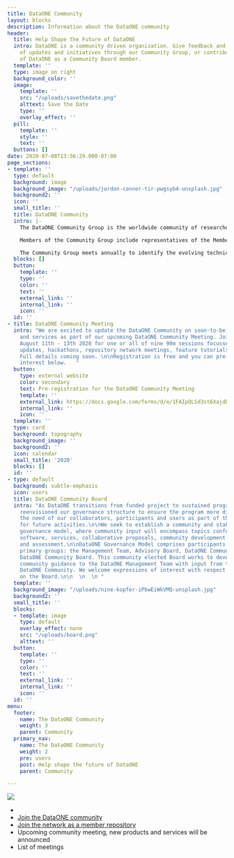 ```yaml
---
title: DataONE Community
layout: blocks
description: Information about the DataONE community
header:
  title: Help Shape the Future of DataONE
  intro: DataONE is a community driven organization. Give feedback and stay appraised
    of updates and initiatives through our Community Group, or contribute to the future
    of DataONE as a Community Board member.
  template: ''
  type: image on right
  background_color: ''
  image:
    template: ''
    src: "/uploads/savethedate.png"
    alttext: Save the Date
    type: ''
    overlay_effect: ''
  pill:
    template: ''
    style: ''
    text: ''
  buttons: []
date: 2020-07-08T13:56:29.000-07:00
page_sections:
- template: ''
  type: default
  background: image
  background_image: "/uploads/jordon-conner-tir-pwgsyb4-unsplash.jpg"
  background2: ''
  icon: ''
  small_title: ''
  title: DataONE Community
  intro: |-
    The DataONE Community Group is the worldwide community of researchers, information managers, librarians, data authors, users, and diverse stakeholders that makeup the DataONE partnership communities. The primary function of the Community Group is to represent the needs and interests of these communities in the activities of DataONE and provide guidance that informs the development and activities of DataONE, facilitating the organization in achieving its vision and mission.

    Members of the Community Group include representatives of the Member Repositories and all other relevant groups (e.g. research networks, professional societies, libraries, academic institutions, data centers, data repositories, environmental observatory networks, educators, scientists, policy makers, administrators, citizen scientists, international organizations, NGOs, private companies, etc.)

    The Community Group meets annually to identify the evolving technical challenges and opportunities that can be applied to advance education, research, and policy through the use of DataONE data products, tools, and services.
  blocks: []
  button:
    template: ''
    type: ''
    color: ''
    text: ''
    external_link: ''
    internal_link: ''
    icon: ''
  id: ''
- title: DataONE Community Meeting
  intro: "We are excited to update the DataONE Community on soon-to-be-released products
    and services as part of our upcoming DataONE Community Meeting. Join us online
    August 11th - 13th 2020 for one or all of nine 90m sessions focussed on program
    updates, hackathons, repository network meetings, feature tutorials and more.
    Full details coming soon. \n\nRegistration is free and you can pre-register your
    interest below.   "
  button:
    type: external website
    color: secondary
    text: Pre-registration for the DataONE Community Meeting
    template: ''
    external_link: https://docs.google.com/forms/d/e/1FAIpQLSd3st6XajdDODtp4jGwxGvwaiEnE_6C8qvJx-gqkHAmPAiQTw/viewform?usp=sf_link
    internal_link: ''
    icon: ''
  template: ''
  type: card
  background: topography
  background_image: ''
  background2: ''
  icon: calendar
  small_title: '2020'
  blocks: []
  id: ''
- type: default
  background: subtle-emphasis
  icon: users
  title: DataONE Community Board
  intro: "As DataONE transitions from funded project to sustained program, we have
    reenvisioned our governance structure to ensure the program more directly integrates
    the need of our collaborators, participants and users as part of the decision-making
    for future activities.\n\nWe seek to establish a community and stakeholder driven
    governance model, where community input will encompass topics conferencing infrastructure,
    software, services, collaborative proposals, community development and maintenance
    and assessment.\n\nDataONE Governance Model comprises participants across four
    primary groups: the Management Team, Advisory Board, DataONE Community and the
    DataONE Community Board. This community elected Board works to develop and ratifies
    community guidance to the DataONE Management Team with input from the broader
    DataONE Community. We welcome expressions of interest with respect to serving
    on the Board.\n\n  \n  \n "
  template: ''
  background_image: "/uploads/nine-kopfer-iPbwEiWkVMQ-unsplash.jpg"
  background2: ''
  small_title: ''
  blocks:
  - template: image
    type: default
    overlay_effect: none
    src: "/uploads/board.png"
    alttext: ''
  button:
    template: ''
    type: ''
    color: ''
    text: ''
    external_link: ''
    internal_link: ''
    icon: ''
  id: ''
menu:
  footer:
    name: The DataONE Community
    weight: 3
    parent: Community
  primary_nav:
    name: The DataONE Community
    weight: 2
    pre: users
    post: Help shape the future of DataONE
    parent: Community

---
```

![](/uploads/savethedate.png)

* 
* [Join the DataONE community](/jointhecommunity/)
* [Join the network as a member repository](/jointhenetwork/)
* Upcoming community meeting, new products and services will be announced
* List of meetings